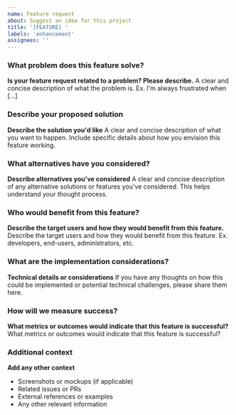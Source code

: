```yaml
---
name: Feature request
about: Suggest an idea for this project
title: '[FEATURE] '
labels: 'enhancement'
assignees: ''
---
```


### What problem does this feature solve?
**Is your feature request related to a problem? Please describe.**
A clear and concise description of what the problem is. Ex. I'm always frustrated when [...]

### Describe your proposed solution
**Describe the solution you'd like**
A clear and concise description of what you want to happen. Include specific details about how you envision this feature working.

### What alternatives have you considered?
**Describe alternatives you've considered**
A clear and concise description of any alternative solutions or features you've considered. This helps understand your thought process.

### Who would benefit from this feature?
**Describe the target users and how they would benefit from this feature.**
Describe the target users and how they would benefit from this feature. Ex. developers, end-users, administrators, etc.

### What are the implementation considerations?
**Technical details or considerations**
If you have any thoughts on how this could be implemented or potential technical challenges, please share them here.

### How will we measure success?
**What metrics or outcomes would indicate that this feature is successful?**
What metrics or outcomes would indicate that this feature is successful?

### Additional context
**Add any other context**
- Screenshots or mockups (if applicable)
- Related issues or PRs
- External references or examples
- Any other relevant information